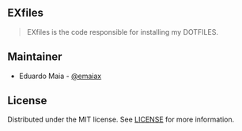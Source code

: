 ## EXfiles

> EXfiles is the code responsible for installing my DOTFILES.

## Maintainer

* Eduardo Maia - [@emaiax](https://www.twitter.com/emaiax)

## License

Distributed under the MIT license. See [LICENSE](LICENSE.txt) for more information.
